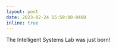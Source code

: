 ```yaml
---
layout: post
date: 2023-02-24 15:59:00-0400
inline: true
---
```


The Intelligent Systems Lab was just born!
